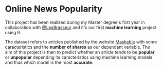 # Online News Popularity

This project has been realized during my Master degree's first year in collaboration with [@LeaBrasseur](https://github.com/LeaBrasseur) and it's our first **machine learning** project using R.

The dataset refers to articles published by the website [Mashable](https://mashable.com/) with some caracteristics and the **number of shares** as our dependant variable. The aim of this project is then to predict whether an article tends to be **popular** or **unpopular** depending its caracteristics using machine learning models and thus which model is the most **accurate**.
